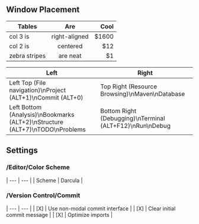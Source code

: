 ## Window Placement

| Tables        |      Are      |  Cool |
| ------------- | :-----------: | ----: |
| col 3 is      | right-aligned | $1600 |
| col 2 is      |   centered    |   $12 |
| zebra stripes |   are neat    |    $1 |

| Left | Right |
| --- | --- |
| Left Top (File navigation)\nProject (ALT+1)\nCommit (ALT+0) | Top Right (Resource Browsing)\nMaven\nDatabase |
| Left Bottom (Analysis)\nBookmarks (ALT+2)\nStructure (ALT+7)\nTODO\nProblems | Bottom Right (Debugging)\nTerminal (ALT+F12)\nRun\nDebug |

## Settings

### /Editor/Color Scheme

| --- | --- |
| Scheme | Darcula |

### /Version Control/Commit

| --- | --- |
| [X] | Use non-modal commit interface |
| [X] | Clear initial commit message |
| [X] | Optimize imports |

